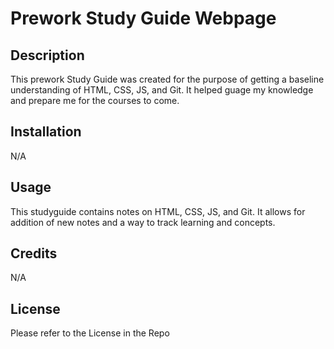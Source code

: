 # Prework Study Guide Webpage

## Description

This prework Study Guide was created for the purpose of getting a baseline understanding of HTML, CSS, JS, and Git.  It helped guage my knowledge and prepare me for the courses to come.

## Installation

N/A

## Usage

This studyguide contains notes on HTML, CSS, JS, and Git.  It allows for addition of new notes and a way to track learning and concepts.

## Credits

N/A

## License

Please refer to the License in the Repo
